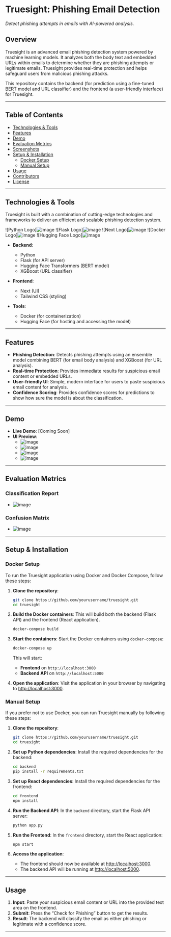 # **Truesight: Phishing Email Detection**

*Detect phishing attempts in emails with AI-powered analysis.*

## **Overview**
Truesight is an advanced email phishing detection system powered by machine learning models. It analyzes both the body text and embedded URLs within emails to determine whether they are phishing attempts or legitimate emails. Truesight provides real-time protection and helps safeguard users from malicious phishing attacks.

This repository contains the backend (for prediction using a fine-tuned BERT model and URL classifier) and the frontend (a user-friendly interface) for Truesight.

---

## **Table of Contents**
- [Technologies & Tools](#technologies--tools)
- [Features](#features)
- [Demo](#demo)
- [Evaluation Metrics](#evaluation-metrics)
- [Screenshots](#screenshots)
- [Setup & Installation](#setup--installation)
  - [Docker Setup](#docker-setup)
  - [Manual Setup](#manual-setup)
- [Usage](#usage)
- [Contributors](#contributors)
- [License](#license)

---

## **Technologies & Tools**
Truesight is built with a combination of cutting-edge technologies and frameworks to deliver an efficient and scalable phishing detection system.

![Python Logo]![image](https://github.com/user-attachments/assets/ac841d8c-6f2a-4d10-a777-dd9f17f32c1b) ![Flask Logo]![image](https://github.com/user-attachments/assets/7596bab6-be11-44fc-b94d-9f1e5ee68482) ![Next Logo]![image](https://github.com/user-attachments/assets/9526d194-f4ef-4832-8fd6-5de778f0790b) ![Docker Logo]![image](https://github.com/user-attachments/assets/79c7405f-b322-4c0f-9903-3c479705da71) ![Hugging Face Logo]![image](https://github.com/user-attachments/assets/b71298ef-65bf-4da9-838f-47796550c17c)

- **Backend**:
  - Python
  - Flask (for API server)
  - Hugging Face Transformers (BERT model)
  - XGBoost (URL classifier)
  
- **Frontend**:
  - Next (UI)
  - Tailwind CSS (styling)

- **Tools**:
  - Docker (for containerization)
  - Hugging Face (for hosting and accessing the model)

---

## **Features**
- **Phishing Detection**: Detects phishing attempts using an ensemble model combining BERT (for email body analysis) and XGBoost (for URL analysis).
- **Real-time Protection**: Provides immediate results for suspicious email content or embedded URLs.
- **User-friendly UI**: Simple, modern interface for users to paste suspicious email content for analysis.
- **Confidence Scoring**: Provides confidence scores for predictions to show how sure the model is about the classification.

---

## **Demo**
- **Live Demo**: [Coming Soon]
- **UI Preview**:  
  - ![image](https://github.com/user-attachments/assets/52c12daa-57f0-4a0e-9141-73a4a6e5acc2)
  - ![image](https://github.com/user-attachments/assets/3529dafa-21e8-4698-ab51-e139b4b9d6f6)
  - ![image](https://github.com/user-attachments/assets/cfe5f4e4-41ea-44d9-9d86-592a191a028a)
  - ![image](https://github.com/user-attachments/assets/9c1511ee-6775-4fe6-82ba-bcaf65ad09ae)

---

## **Evaluation Metrics**
### **Classification Report**
- ![image](https://github.com/user-attachments/assets/d68c1635-e00f-4127-9c69-74a13ad0b0f7)

### **Confusion Matrix**
- ![image](https://github.com/user-attachments/assets/b88f5372-f386-4716-91a7-4335c351c31d)

---

## **Setup & Installation**

### **Docker Setup**
To run the Truesight application using Docker and Docker Compose, follow these steps:

1. **Clone the repository**:
   ```bash
   git clone https://github.com/yourusername/truesight.git
   cd truesight
   ```

2. **Build the Docker containers**:
   This will build both the backend (Flask API) and the frontend (React application).
   ```bash
   docker-compose build
   ```

3. **Start the containers**:
   Start the Docker containers using `docker-compose`:
   ```bash
   docker-compose up
   ```

   This will start:
   - **Frontend** on `http://localhost:3000`
   - **Backend API** on `http://localhost:5000`

4. **Open the application**:
   Visit the application in your browser by navigating to [http://localhost:3000](http://localhost:3000).

### **Manual Setup**
If you prefer not to use Docker, you can run Truesight manually by following these steps:

1. **Clone the repository**:
   ```bash
   git clone https://github.com/yourusername/truesight.git
   cd truesight
   ```

2. **Set up Python dependencies**:
   Install the required dependencies for the backend:
   ```bash
   cd backend
   pip install -r requirements.txt
   ```

3. **Set up React dependencies**:
   Install the required dependencies for the frontend:
   ```bash
   cd frontend
   npm install
   ```

4. **Run the Backend API**:
   In the `backend` directory, start the Flask API server:
   ```bash
   python app.py
   ```

5. **Run the Frontend**:
   In the `frontend` directory, start the React application:
   ```bash
   npm start
   ```

6. **Access the application**:
   - The frontend should now be available at [http://localhost:3000](http://localhost:3000).
   - The backend API will be running at [http://localhost:5000](http://localhost:5000).

---

## **Usage**

1. **Input**: Paste your suspicious email content or URL into the provided text area on the frontend.
2. **Submit**: Press the “Check for Phishing” button to get the results.
3. **Result**: The backend will classify the email as either phishing or legitimate with a confidence score.

---

